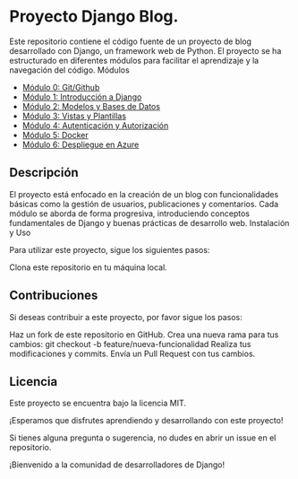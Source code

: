 # Proyecto Django Blog.

Este repositorio contiene el código fuente de un proyecto de blog desarrollado con Django, un framework web de Python. El proyecto se ha estructurado en diferentes módulos para facilitar el aprendizaje y la navegación del código.
Módulos

* [Módulo 0: Git/Github](Codigo\Modulo0)
* [Módulo 1: Introducción a Django](Codigo\Modulo1)
* [Módulo 2: Modelos y Bases de Datos](Codigo\Modulo2)
* [Módulo 3: Vistas y Plantillas](Codigo\Modulo3)
* [Módulo 4: Autenticación y Autorización](Codigo\Modulo4)
* [Módulo 5: Docker](Codigo\Modulo5)
* [Módulo 6: Despliegue en Azure](Codigo\Modulo6)

## Descripción

El proyecto está enfocado en la creación de un blog con funcionalidades básicas como la gestión de usuarios, publicaciones y comentarios. Cada módulo se aborda de forma progresiva, introduciendo conceptos fundamentales de Django y buenas prácticas de desarrollo web.
Instalación y Uso

Para utilizar este proyecto, sigue los siguientes pasos:

Clona este repositorio en tu máquina local.

## Contribuciones

Si deseas contribuir a este proyecto, por favor sigue los pasos:

Haz un fork de este repositorio en GitHub.
Crea una nueva rama para tus cambios: git checkout -b feature/nueva-funcionalidad
Realiza tus modificaciones y commits.
Envía un Pull Request con tus cambios.

## Licencia

Este proyecto se encuentra bajo la licencia MIT.

¡Esperamos que disfrutes aprendiendo y desarrollando con este proyecto!

Si tienes alguna pregunta o sugerencia, no dudes en abrir un issue en el repositorio. 

¡Bienvenido a la comunidad de desarrolladores de Django!